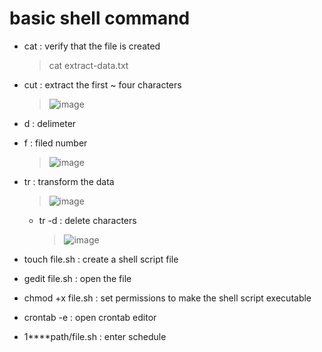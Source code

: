 # basic shell command
- cat : verify that the file is created
  > cat extract-data.txt 
  
- cut : extract the first ~ four characters
  > ![image](https://github.com/youngmin-jin/exercise/assets/135728064/fd45d869-d49f-4484-9eea-831158c49556)

- d : delimeter
- f : filed number
  > ![image](https://github.com/youngmin-jin/exercise/assets/135728064/f9975037-31a8-464e-84ae-db4e02e00c9d)

- tr : transform the data
  > ![image](https://github.com/youngmin-jin/exercise/assets/135728064/c28b9701-efc3-471b-925b-af1e07598c4f)

  - tr -d : delete characters
    > ![image](https://github.com/youngmin-jin/exercise/assets/135728064/b2314d6c-cb87-4913-9226-47edb9431143)

- touch file.sh : create a shell script file
- gedit file.sh : open the file
- chmod +x file.sh : set permissions to make the shell script executable
- crontab -e : open crontab editor
- 1****path/file.sh : enter schedule
